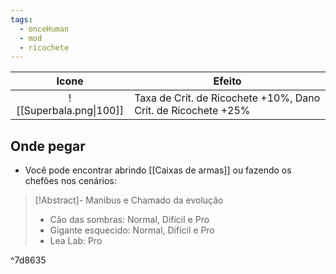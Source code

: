 ```yaml
---
tags:
  - onceHuman
  - mod
  - ricochete
---
```


|              Icone              | Efeito                                                       |
| :-----------------------------: | ------------------------------------------------------------ |
| ![[Superbala.png\|100]] | Taxa de Crít. de Ricochete +10%, Dano Crít. de Ricochete +25%  |

## Onde pegar

- Você pode encontrar abrindo [[Caixas de armas]] ou fazendo os chefões nos cenários:

> [!Abstract]- Manibus e Chamado da evolução
> - Cão das sombras: Normal, Difícil e Pro
> - Gigante esquecido: Normal, Difícil e Pro
> - Lea Lab: Pro

^7d8635


